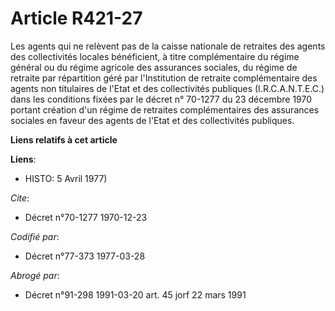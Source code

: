 # Article R421-27

Les agents qui ne relèvent pas de la caisse nationale de retraites des agents des collectivités locales bénéficient, à titre
complémentaire du régime général ou du régime agricole des assurances sociales, du régime de retraite par répartition géré
par l'Institution de retraite complémentaire des agents non titulaires de l'Etat et des collectivités publiques
(I.R.C.A.N.T.E.C.) dans les conditions fixées par le décret n° 70-1277 du 23 décembre 1970 portant création d'un régime de
retraites complémentaires des assurances sociales en faveur des agents de l'Etat et des collectivités publiques.

**Liens relatifs à cet article**

**Liens**:

  - HISTO: 5 Avril 1977)

_Cite_:

  - Décret n°70-1277 1970-12-23

_Codifié par_:

  - Décret n°77-373 1977-03-28

_Abrogé par_:

  - Décret n°91-298 1991-03-20 art. 45 jorf 22 mars 1991
